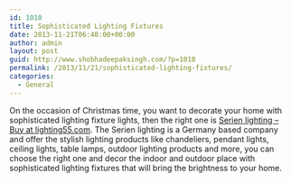 ```yaml
---
id: 1010
title: Sophisticated Lighting Fixtures
date: 2013-11-21T06:40:00+00:00
author: admin
layout: post
guid: http://www.shobhadeepaksingh.com/?p=1010
permalink: /2013/11/21/sophisticated-lighting-fixtures/
categories:
  - General
---
```

On the occasion of Christmas time, you want to decorate your home with sophisticated lighting fixture lights, then the right one is [Serien lighting – Buy at lighting55.com](http://www.lighting55.com/shop-by-brand/serien-lighting). The Serien lighting is a Germany based company and offer the stylish lighting products like chandeliers, pendant lights, ceiling lights, table lamps, outdoor lighting products and more, you can choose the right one and decor the indoor and outdoor place with sophisticated lighting fixtures that will bring the brightness to your home.
